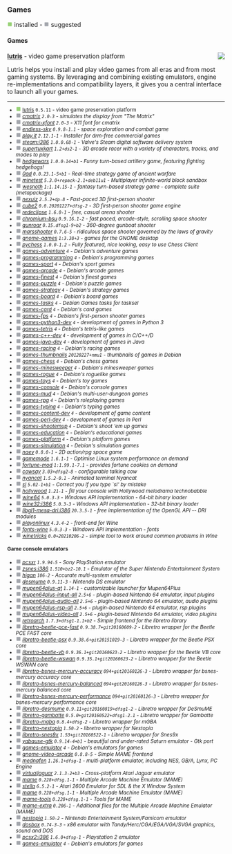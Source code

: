
### Games

![](green.png) installed - ![](grey.png) suggested


#### Games


</sub>

<img align="right" src="https://screenshots.debian.net/thumbnail-with-version/lutris/0.5.11">

**[lutris](https://packages.debian.org/bullseye/lutris)** - video game preservation platform


 Lutris helps you install and play video games from all eras and from most
 gaming systems. By leveraging and combining existing emulators, engine
 re-implementations and compatibility layers, it gives you a central interface
 to launch all your games.

<sub>

-----------------------


- ![](green.png) [lutris](https://packages.debian.org/bullseye/lutris) `0.5.11` - video game preservation platform
- ![](grey.png) _[cmatrix](https://packages.debian.org/bullseye/cmatrix) `2.0-3` - simulates the display from "The Matrix"_
- ![](grey.png) _[cmatrix-xfont](https://packages.debian.org/bullseye/cmatrix-xfont) `2.0-3` - X11 font for cmatrix_
- ![](grey.png) _[endless-sky](https://packages.debian.org/bullseye/endless-sky) `0.9.8-1.1` - space exploration and combat game_
- ![](grey.png) _[play.it](https://packages.debian.org/bullseye/play.it) `2.12.1-1` - Installer for drm-free commercial games_
- ![](grey.png) _[steam:i386](https://packages.debian.org/bullseye/steam:i386) `1.0.0.68-1` - Valve's Steam digital software delivery system_
- ![](grey.png) _[supertuxkart](https://packages.debian.org/bullseye/supertuxkart) `1.2+ds2-1` - 3D arcade racer with a variety of characters, tracks, and modes to play_
- ![](grey.png) _[hedgewars](https://packages.debian.org/bullseye/hedgewars) `1.0.0-14+b1` - Funny turn-based artillery game, featuring fighting hedgehogs!_
- ![](grey.png) _[0ad](https://packages.debian.org/bullseye/0ad) `0.0.23.1-5+b1` - Real-time strategy game of ancient warfare_
- ![](grey.png) _[minetest](https://packages.debian.org/bullseye/minetest) `5.3.0+repack-2.1+deb11u1` - Multiplayer infinite-world block sandbox_
- ![](grey.png) _[wesnoth](https://packages.debian.org/bullseye/wesnoth) `1:1.14.15-1` - fantasy turn-based strategy game - complete suite (metapackage)_
- ![](grey.png) _[nexuiz](https://packages.debian.org/bullseye/nexuiz) `2.5.2+dp-8` - Fast-paced 3D first-person shooter_
- ![](grey.png) _[cube2](https://packages.debian.org/bullseye/cube2) `0.0.20201227+dfsg-2` - 3D first-person shooter game engine_
- ![](grey.png) _[redeclipse](https://packages.debian.org/bullseye/redeclipse) `1.6.0-1` - free, casual arena shooter_
- ![](grey.png) _[chromium-bsu](https://packages.debian.org/bullseye/chromium-bsu) `0.9.16.1-2` - fast paced, arcade-style, scrolling space shooter_
- ![](grey.png) _[gunroar](https://packages.debian.org/bullseye/gunroar) `0.15.dfsg1-9+b2` - 360-degree gunboat shooter_
- ![](grey.png) _[marsshooter](https://packages.debian.org/bullseye/marsshooter) `0.7.6-5` - ridiculous space shooter governed by the laws of gravity_
- ![](grey.png) _[gnome-games](https://packages.debian.org/bullseye/gnome-games) `1:3.38+3` - games for the GNOME desktop_
- ![](grey.png) _[pychess](https://packages.debian.org/bullseye/pychess) `1.0.0-1.2` - Fully featured, nice looking, easy to use Chess Client_
- ![](grey.png) _[games-adventure](https://packages.debian.org/bullseye/games-adventure) `4` - Debian's adventure games_
- ![](grey.png) _[games-programming](https://packages.debian.org/bullseye/games-programming) `4` - Debian's programming games_
- ![](grey.png) _[games-sport](https://packages.debian.org/bullseye/games-sport) `4` - Debian's sport games_
- ![](grey.png) _[games-arcade](https://packages.debian.org/bullseye/games-arcade) `4` - Debian's arcade games_
- ![](grey.png) _[games-finest](https://packages.debian.org/bullseye/games-finest) `4` - Debian's finest games_
- ![](grey.png) _[games-puzzle](https://packages.debian.org/bullseye/games-puzzle) `4` - Debian's puzzle games_
- ![](grey.png) _[games-strategy](https://packages.debian.org/bullseye/games-strategy) `4` - Debian's strategy games_
- ![](grey.png) _[games-board](https://packages.debian.org/bullseye/games-board) `4` - Debian's board games_
- ![](grey.png) _[games-tasks](https://packages.debian.org/bullseye/games-tasks) `4` - Debian Games tasks for tasksel_
- ![](grey.png) _[games-card](https://packages.debian.org/bullseye/games-card) `4` - Debian's card games_
- ![](grey.png) _[games-fps](https://packages.debian.org/bullseye/games-fps) `4` - Debian's first-person shooter games_
- ![](grey.png) _[games-python3-dev](https://packages.debian.org/bullseye/games-python3-dev) `4` - development of games in Python 3_
- ![](grey.png) _[games-tetris](https://packages.debian.org/bullseye/games-tetris) `4` - Debian's tetris-like games_
- ![](grey.png) _[games-c++-dev](https://packages.debian.org/bullseye/games-c++-dev) `4` - development of games in C/C++/D_
- ![](grey.png) _[games-java-dev](https://packages.debian.org/bullseye/games-java-dev) `4` - development of games in Java_
- ![](grey.png) _[games-racing](https://packages.debian.org/bullseye/games-racing) `4` - Debian's racing games_
- ![](grey.png) _[games-thumbnails](https://packages.debian.org/bullseye/games-thumbnails) `20120227+nmu1` - thumbnails of games in Debian_
- ![](grey.png) _[games-chess](https://packages.debian.org/bullseye/games-chess) `4` - Debian's chess games_
- ![](grey.png) _[games-minesweeper](https://packages.debian.org/bullseye/games-minesweeper) `4` - Debian's minesweeper games_
- ![](grey.png) _[games-rogue](https://packages.debian.org/bullseye/games-rogue) `4` - Debian's roguelike games_
- ![](grey.png) _[games-toys](https://packages.debian.org/bullseye/games-toys) `4` - Debian's toy games_
- ![](grey.png) _[games-console](https://packages.debian.org/bullseye/games-console) `4` - Debian's console games_
- ![](grey.png) _[games-mud](https://packages.debian.org/bullseye/games-mud) `4` - Debian's multi-user-dungeon games_
- ![](grey.png) _[games-rpg](https://packages.debian.org/bullseye/games-rpg) `4` - Debian's roleplaying games_
- ![](grey.png) _[games-typing](https://packages.debian.org/bullseye/games-typing) `4` - Debian's typing games_
- ![](grey.png) _[games-content-dev](https://packages.debian.org/bullseye/games-content-dev) `4` - development of game content_
- ![](grey.png) _[games-perl-dev](https://packages.debian.org/bullseye/games-perl-dev) `4` - development of games in Perl_
- ![](grey.png) _[games-shootemup](https://packages.debian.org/bullseye/games-shootemup) `4` - Debian's shoot 'em up games_
- ![](grey.png) _[games-education](https://packages.debian.org/bullseye/games-education) `4` - Debian's educational games_
- ![](grey.png) _[games-platform](https://packages.debian.org/bullseye/games-platform) `4` - Debian's platform games_
- ![](grey.png) _[games-simulation](https://packages.debian.org/bullseye/games-simulation) `4` - Debian's simulation games_
- ![](grey.png) _[naev](https://packages.debian.org/bullseye/naev) `0.8.0-1` - 2D action/rpg space game_
- ![](grey.png) _[gamemode](https://packages.debian.org/bullseye/gamemode) `1.6.1-1` - Optimise Linux system performance on demand_
- ![](grey.png) _[fortune-mod](https://packages.debian.org/bullseye/fortune-mod) `1:1.99.1-7.1` - provides fortune cookies on demand_
- ![](grey.png) _[cowsay](https://packages.debian.org/bullseye/cowsay) `3.03+dfsg2-8` - configurable talking cow_
- ![](grey.png) _[nyancat](https://packages.debian.org/bullseye/nyancat) `1.5.2-0.1` - Animated terminal Nyancat_
- ![](grey.png) _[sl](https://packages.debian.org/bullseye/sl) `5.02-1+b1` - Correct you if you type `sl' by mistake_
- ![](grey.png) _[hollywood](https://packages.debian.org/bullseye/hollywood) `1.21-1` - fill your console with Hollywood melodrama technobabble_
- ![](grey.png) _[wine64](https://packages.debian.org/bullseye/wine64) `5.0.3-3` - Windows API implementation - 64-bit binary loader_
- ![](grey.png) _[wine32:i386](https://packages.debian.org/bullseye/wine32:i386) `5.0.3-3` - Windows API implementation - 32-bit binary loader_
- ![](grey.png) _[libgl1-mesa-dri:i386](https://packages.debian.org/bullseye/libgl1-mesa-dri:i386) `20.3.5-1` - free implementation of the OpenGL API -- DRI modules_
- ![](grey.png) _[playonlinux](https://packages.debian.org/bullseye/playonlinux) `4.3.4-2` - front-end for Wine_
- ![](grey.png) _[fonts-wine](https://packages.debian.org/bullseye/fonts-wine) `5.0.3-3` - Windows API implementation - fonts_
- ![](grey.png) _[winetricks](https://packages.debian.org/bullseye/winetricks) `0.0+20210206-2` - simple tool to work around common problems in Wine_
#### Game console emulators

- ![](grey.png) _[pcsxr](https://packages.debian.org/bullseye/pcsxr) `1.9.94-5` - Sony PlayStation emulator_
- ![](grey.png) _[zsnes:i386](https://packages.debian.org/bullseye/zsnes:i386) `1.510+bz2-10.1` - Emulator of the Super Nintendo Entertainment System_
- ![](grey.png) _[higan](https://packages.debian.org/bullseye/higan) `106-2` - Accurate multi-system emulator_
- ![](grey.png) _[desmume](https://packages.debian.org/bullseye/desmume) `0.9.11-3` - Nintendo DS emulator_
- ![](grey.png) _[mupen64plus-qt](https://packages.debian.org/bullseye/mupen64plus-qt) `1.14-1` - customizable launcher for Mupen64Plus_
- ![](grey.png) _[mupen64plus-input-all](https://packages.debian.org/bullseye/mupen64plus-input-all) `2.5+6` - plugin-based Nintendo 64 emulator, input plugins_
- ![](grey.png) _[mupen64plus-audio-all](https://packages.debian.org/bullseye/mupen64plus-audio-all) `2.5+6` - plugin-based Nintendo 64 emulator, audio plugins_
- ![](grey.png) _[mupen64plus-rsp-all](https://packages.debian.org/bullseye/mupen64plus-rsp-all) `2.5+6` - plugin-based Nintendo 64 emulator, rsp plugins_
- ![](grey.png) _[mupen64plus-video-all](https://packages.debian.org/bullseye/mupen64plus-video-all) `2.5+6` - plugin-based Nintendo 64 emulator, video plugins_
- ![](grey.png) _[retroarch](https://packages.debian.org/bullseye/retroarch) `1.7.3+dfsg1-1.1+b2` - Simple frontend for the libretro library_
- ![](grey.png) _[libretro-beetle-pce-fast](https://packages.debian.org/bullseye/libretro-beetle-pce-fast) `0.9.38.7+git20160609-2` - Libretro wrapper for the Beetle PCE FAST core_
- ![](grey.png) _[libretro-beetle-psx](https://packages.debian.org/bullseye/libretro-beetle-psx) `0.9.38.6+git20151019-3` - Libretro wrapper for the Beetle PSX core_
- ![](grey.png) _[libretro-beetle-vb](https://packages.debian.org/bullseye/libretro-beetle-vb) `0.9.36.1+git20160623-2` - Libretro wrapper for the Beetle VB core_
- ![](grey.png) _[libretro-beetle-wswan](https://packages.debian.org/bullseye/libretro-beetle-wswan) `0.9.35.1+git20160623-2` - Libretro wrapper for the Beetle WSWAN core_
- ![](grey.png) _[libretro-bsnes-mercury-accuracy](https://packages.debian.org/bullseye/libretro-bsnes-mercury-accuracy) `094+git20160126-3` - Libretro wrapper for bsnes-mercury accuracy core_
- ![](grey.png) _[libretro-bsnes-mercury-balanced](https://packages.debian.org/bullseye/libretro-bsnes-mercury-balanced) `094+git20160126-3` - Libretro wrapper for bsnes-mercury balanced core_
- ![](grey.png) _[libretro-bsnes-mercury-performance](https://packages.debian.org/bullseye/libretro-bsnes-mercury-performance) `094+git20160126-3` - Libretro wrapper for bsnes-mercury performance core_
- ![](grey.png) _[libretro-desmume](https://packages.debian.org/bullseye/libretro-desmume) `0.9.11+git20160819+dfsg1-2` - Libretro wrapper for DeSmuME_
- ![](grey.png) _[libretro-gambatte](https://packages.debian.org/bullseye/libretro-gambatte) `0.5.0+git20160522+dfsg1-2.1` - Libretro wrapper for Gambatte_
- ![](grey.png) _[libretro-mgba](https://packages.debian.org/bullseye/libretro-mgba) `0.8.4+dfsg-2` - Libretro wrapper for mGBA_
- ![](grey.png) _[libretro-nestopia](https://packages.debian.org/bullseye/libretro-nestopia) `1.50-2` - libretro wrapper for Nestopia_
- ![](grey.png) _[libretro-snes9x](https://packages.debian.org/bullseye/libretro-snes9x) `1.53+git20160522-1` - Libretro wrapper for Snes9x_
- ![](grey.png) _[yabause-gtk](https://packages.debian.org/bullseye/yabause-gtk) `0.9.14-4+b1` - beautiful and under-rated Saturn emulator - Gtk port_
- ![](grey.png) _[games-emulator](https://packages.debian.org/bullseye/games-emulator) `4` - Debian's emulators for games_
- ![](grey.png) _[gnome-video-arcade](https://packages.debian.org/bullseye/gnome-video-arcade) `0.8.8-5` - Simple MAME frontend_
- ![](grey.png) _[mednafen](https://packages.debian.org/bullseye/mednafen) `1.26.1+dfsg-1` - multi-platform emulator, including NES, GB/A, Lynx, PC Engine_
- ![](grey.png) _[virtualjaguar](https://packages.debian.org/bullseye/virtualjaguar) `2.1.3-2+b3` - Cross-platform Atari Jaguar emulator_
- ![](grey.png) _[mame](https://packages.debian.org/bullseye/mame) `0.228+dfsg.1-1` - Multiple Arcade Machine Emulator (MAME)_
- ![](grey.png) _[stella](https://packages.debian.org/bullseye/stella) `6.5.2-1` - Atari 2600 Emulator for SDL & the X Window System_
- ![](grey.png) _[mame](https://packages.debian.org/bullseye/mame) `0.228+dfsg.1-1` - Multiple Arcade Machine Emulator (MAME)_
- ![](grey.png) _[mame-tools](https://packages.debian.org/bullseye/mame-tools) `0.228+dfsg.1-1` - Tools for MAME_
- ![](grey.png) _[mame-extra](https://packages.debian.org/bullseye/mame-extra) `0.206-1` - Additional files for the Multiple Arcade Machine Emulator (MAME)_
- ![](grey.png) _[nestopia](https://packages.debian.org/bullseye/nestopia) `1.50-2` - Nintendo Entertainment System/Famicom emulator_
- ![](grey.png) _[dosbox](https://packages.debian.org/bullseye/dosbox) `0.74-3-3` - x86 emulator with Tandy/Herc/CGA/EGA/VGA/SVGA graphics, sound and DOS_
- ![](grey.png) _[pcsx2:i386](https://packages.debian.org/bullseye/pcsx2:i386) `1.6.0+dfsg-1` - Playstation 2 emulator_
- ![](grey.png) _[games-emulator](https://packages.debian.org/bullseye/games-emulator) `4` - Debian's emulators for games_